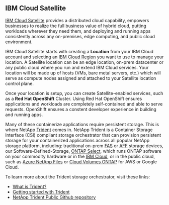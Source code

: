 ## IBM Cloud Satellite

[IBM Cloud Satellite](https://www.ibm.com/cloud/satellite) provides a distributed cloud capability,  empowers businesses to realize the full business value of hybrid cloud, putting workloads wherever they need them, and deploying and running apps consistently across any on-premises, edge computing, and public cloud environment.

IBM Cloud Satellite starts with creating a **Location** from your IBM Cloud account and selecting an [IBM Cloud Region](https://cloud.ibm.com/docs/satellite?topic=satellite-sat-regions#understand-supported-regions) you want to use to manage your location. A Satellite location can be an edge location, on-prem datacenter or any public cloud where you run and extend IBM Cloud services. Your location will be made up of hosts (VMs, bare metal servers, etc.) which will serve as compute nodes assigned and attached to your Satellite location control plane.

Once your location is setup, you can create Satellite-enabled services, such as a **Red Hat OpenShift** Cluster. Using Red Hat OpenShift ensures applications and workloads are completely self-contained and able to serve requests. OpenShift ensures a constent developer experience in building and running apps.

Many of these containerize applications require persistent storage. This is where NetApp [Trident](https://netapp-trident.readthedocs.io/en/stable-v21.01/introduction.html) comes in. NetApp Trident is a Container Storage Interface (CSI) compliant storage orchestrator that can provision persistent storage for your containerized applications across all popular NetApp storage platform, including: traditional on-prem [FAS](https://www.netapp.com/data-storage/fas/) or [AFF](https://www.netapp.com/data-storage/aff-a-series/) storage devices, our Software-Defined-Storage, [ONTAP Select](https://www.netapp.com/data-management/software-defined-storage-ontap-select/), which runs ONTAP software on your commodity hardware or in the [IBM Cloud](https://cloud.ibm.com), or in the public cloud, such as [Azure NetApp Files](https://cloud.netapp.com/azure-netapp-files) or [Cloud Volumes ONTAP](https://cloud.netapp.com/ontap-cloud) for AWS or  Google Cloud.

To learn more about the Trident storage orchestrator, visit these links:

* [What is Trident?](https://netapp-trident.readthedocs.io/en/stable-v21.01/introduction.html)
* [Getting started with Trident](https://netapp.io/persistent-storage-provisioner-for-kubernetes/)
* [NetApp Trident Public Github repository](https://github.com/NetApp/trident/blob/stable/v21.01/docs/kubernetes/index.rst)

